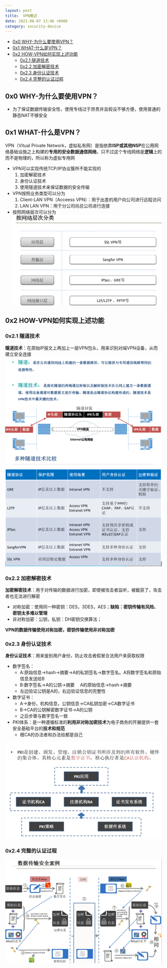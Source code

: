 ```yaml
---
layout: post
title:  VPN概述
date: 2021-06-07 13:46 +0900
category: security-device
---
```

<!-- TOC -->

- [0x0 WHY-为什么要使用VPN？](#0x0-why-为什么要使用vpn)
- [0x1 WHAT-什么是VPN？](#0x1-what-什么是vpn)
- [0x2 HOW-VPN如何实现上述功能](#0x2-how-vpn如何实现上述功能)
  - [0x2.1 隧道技术](#0x21-隧道技术)
  - [0x2.2 加密解密技术](#0x22-加密解密技术)
  - [0x2.3 身份认证技术](#0x23-身份认证技术)
  - [0x2.4 完整的认证过程](#0x24-完整的认证过程)

<!-- /TOC -->
## 0x0 WHY-为什么要使用VPN？

- 为了保证数据传输安全性，使用专线过于昂贵并且假设不够方便，使用普通的静态NAT不够安全

## 0x1 WHAT-什么是VPN？

VPN（Vitual Private Network，虚拟私有网）是指依靠**ISP或其他NSP**在公用网络基础设施之上构建的**专用的安全数据通信网络**，只不过这个专线网络是**逻辑**上的而不是物理的，所以称为虚拟专用网  

- VPN可以实现传统TCP/IP协议簇所不能实现的
  1. 加密解密技术
  2. 身份认证技术
  3. 使用隧道技术来保证数据的安全传输
- VPN按照业务类型可以分为
  1. Client-LAN VPN（Acceess VPN）：用于出差的用户向公司进行远程访问
  2. LAN LAN VPN：用于分公司向总公司进行连接
- 按照网络层次可以分为
![](/images/20210607-1.png)

## 0x2 HOW-VPN如何实现上述功能

### 0x2.1 隧道技术

**隧道技术**：在原始IP报文上再加上一层VPN包头，用来识别对端VPN设备，从而建立安全连接  
![](/images/20210607-2.png)
![](/images/20210607-3.png)

### 0x2.2 加密解密技术

**加密解密技术**：用于对传输的数据进行加密，即使被攻击者监听，被截获了，攻击者也无法进行解密  

- 对称加密：使用同一种密钥：DES，3DES，AES；**缺陷：密钥传输有风险、密钥太多难以管理**
- 非对称加密：公钥，私钥：DH密钥交换算法；

**VPN的数据传输使用对称加密，密钥传输使用非对称加密**

### 0x2.3 身份认证技术

**身份认证技术**：用来鉴别用户身份，防止攻击者假冒合法用户来获取权限  

- 数字签名：
  - A:原始信息->hash->摘要->A的私钥签名->数字签名。A将数字签名和原始信息发送给B
  - B:数字签名->A的公钥->摘要 &ensp;&ensp;A的原始信息->hash->摘要
  - 左边验证公钥是A的，右边验证信息的完整性
- 数字证书：
  - A->身份，机构信息，公钥信息->CA私钥加密->CA数字证书
  - B->CA的公钥解密数字证书->A的公钥
  - 之后步骤与数字签名一致
- PKI体系：是一种遵循标准的**利用非对称加密技术**为电子商务的开展提供一套安全基础平台的**技术和规范**
  - 根CA的办法者和办法给都是自己  

![](/images/20210607-4.png)  

### 0x2.4 完整的认证过程
![](/images/20210607-5.png)